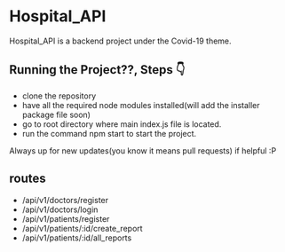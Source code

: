 # Hospital_API
Hospital_API is a backend project under the Covid-19 theme. 

<h2> Running the Project??, Steps 👇</h2>

<ul>
  <li>clone the repository
  <li>have all the required node modules installed(will add the installer package file soon)
  <li>go to root directory where main index.js file is located.
  <li>run the command <bold>npm start</bold> to start the project.
</ul>

<p>Always up for new updates(you know it means pull requests) if helpful :P

<h2> routes </h2>
<ul>
  <li>/api/v1/doctors/register
  <li>/api/v1/doctors/login
  <li>/api/v1/patients/register
  <li>/api/v1/patients/:id/create_report
  <li>/api/v1/patients/:id/all_reports
</ul>
